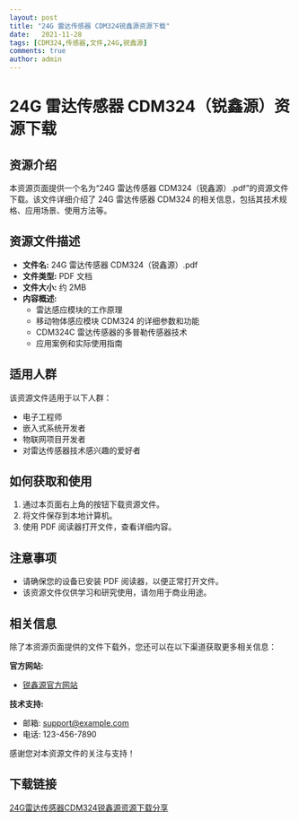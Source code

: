 ```yaml
---
layout: post
title: "24G 雷达传感器 CDM324锐鑫源资源下载"
date:   2021-11-28
tags: [CDM324,传感器,文件,24G,锐鑫源]
comments: true
author: admin
---
```

# 24G 雷达传感器 CDM324（锐鑫源）资源下载

## 资源介绍

本资源页面提供一个名为“24G 雷达传感器 CDM324（锐鑫源）.pdf”的资源文件下载。该文件详细介绍了 24G 雷达传感器 CDM324 的相关信息，包括其技术规格、应用场景、使用方法等。

## 资源文件描述

- **文件名:** 24G 雷达传感器 CDM324（锐鑫源）.pdf
- **文件类型:** PDF 文档
- **文件大小:** 约 2MB
- **内容概述:**
  - 雷达感应模块的工作原理
  - 移动物体感应模块 CDM324 的详细参数和功能
  - CDM324C 雷达传感器的多普勒传感器技术
  - 应用案例和实际使用指南

## 适用人群

该资源文件适用于以下人群：

- 电子工程师
- 嵌入式系统开发者
- 物联网项目开发者
- 对雷达传感器技术感兴趣的爱好者

## 如何获取和使用

1. 通过本页面右上角的按钮下载资源文件。
2. 将文件保存到本地计算机。
3. 使用 PDF 阅读器打开文件，查看详细内容。

## 注意事项

- 请确保您的设备已安装 PDF 阅读器，以便正常打开文件。
- 该资源文件仅供学习和研究使用，请勿用于商业用途。

## 相关信息

除了本资源页面提供的文件下载外，您还可以在以下渠道获取更多相关信息：

**官方网站:**
- [锐鑫源官方网站](https://www.example.com)

**技术支持:**
- 邮箱: support@example.com
- 电话: 123-456-7890

感谢您对本资源文件的关注与支持！

## 下载链接

[24G雷达传感器CDM324锐鑫源资源下载分享](https://pan.quark.cn/s/7f6c79e97c8e)